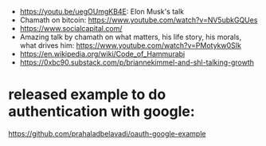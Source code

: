 - https://youtu.be/uegOUmgKB4E: Elon Musk's talk
- Chamath on bitcoin: https://www.youtube.com/watch?v=NV5ubkGQUes
- https://www.socialcapital.com/
- Amazing talk by chamath on what matters, his life story, his morals, what drives him: https://www.youtube.com/watch?v=PMotykw0SIk
- https://en.wikipedia.org/wiki/Code_of_Hammurabi
- https://0xbc90.substack.com/p/briannekimmel-and-shl-talking-growth


# released example to do authentication with google:
https://github.com/prahaladbelavadi/oauth-google-example
